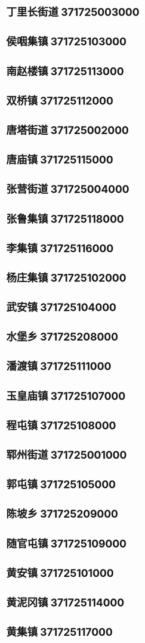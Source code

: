 # 丁里长街道 371725003000
# 侯咽集镇 371725103000
# 南赵楼镇 371725113000
# 双桥镇 371725112000
# 唐塔街道 371725002000
# 唐庙镇 371725115000
# 张营街道 371725004000
# 张鲁集镇 371725118000
# 李集镇 371725116000
# 杨庄集镇 371725102000
# 武安镇 371725104000
# 水堡乡 371725208000
# 潘渡镇 371725111000
# 玉皇庙镇 371725107000
# 程屯镇 371725108000
# 郓州街道 371725001000
# 郭屯镇 371725105000
# 陈坡乡 371725209000
# 随官屯镇 371725109000
# 黄安镇 371725101000
# 黄泥冈镇 371725114000
# 黄集镇 371725117000
